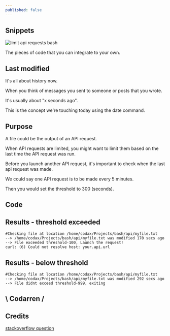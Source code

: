 ```yaml
---
published: false
---
```

## Snippets
![limit api requests bash](https://github.com/codarrenvelvindron/codarrenvelvindron.github.io/raw/master/images/limit_api_req_curl.png)

The pieces of code that you can integrate to your own.

## Last modified
It's all about history now.

When you think of messages you sent to someone or posts that you wrote.

It's usually about "x seconds ago".

This is the concept we're touching today using the date command.

## Purpose
A file could be the output of an API request.

When API requests are limited, you might want to limit them based on the last time the API request was run.

Before you launch another API request, it's important to check when the last api request was made.

We could say one API request is to be made every 5 minutes.

Then you would set the threshold to 300 (seconds).

## Code
<script src="https://gist.github.com/codarrenvelvindron/869f841a5326f92dbbe32987bbff4c2d.js"></script>

## Results - threshold exceeded
```
#Checking file at location /home/codax/Projects/bash/api/myfile.txt
--> /home/codax/Projects/bash/api/myfile.txt was modified 170 secs ago
--> File exceeded threshold-100, Launch the request!
curl: (6) Could not resolve host: your.api.url
```

## Results - below threshold
```
#Checking file at location /home/codax/Projects/bash/api/myfile.txt
--> /home/codax/Projects/bash/api/myfile.txt was modified 292 secs ago
--> File didnt exceed threshold-999, exiting
```

## \ Codarren /

## Credits
[stackoverflow question](https://stackoverflow.com/questions/1819187/test-a-file-date-with-bash)